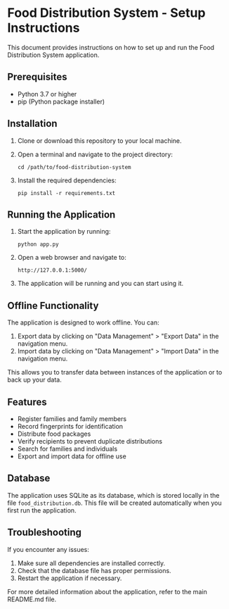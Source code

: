 # Food Distribution System - Setup Instructions

This document provides instructions on how to set up and run the Food Distribution System application.

## Prerequisites

- Python 3.7 or higher
- pip (Python package installer)

## Installation

1. Clone or download this repository to your local machine.

2. Open a terminal and navigate to the project directory:
   ```
   cd /path/to/food-distribution-system
   ```

3. Install the required dependencies:
   ```
   pip install -r requirements.txt
   ```

## Running the Application

1. Start the application by running:
   ```
   python app.py
   ```

2. Open a web browser and navigate to:
   ```
   http://127.0.0.1:5000/
   ```

3. The application will be running and you can start using it.

## Offline Functionality

The application is designed to work offline. You can:

1. Export data by clicking on "Data Management" > "Export Data" in the navigation menu.
2. Import data by clicking on "Data Management" > "Import Data" in the navigation menu.

This allows you to transfer data between instances of the application or to back up your data.

## Features

- Register families and family members
- Record fingerprints for identification
- Distribute food packages
- Verify recipients to prevent duplicate distributions
- Search for families and individuals
- Export and import data for offline use

## Database

The application uses SQLite as its database, which is stored locally in the file `food_distribution.db`. This file will be created automatically when you first run the application.

## Troubleshooting

If you encounter any issues:

1. Make sure all dependencies are installed correctly.
2. Check that the database file has proper permissions.
3. Restart the application if necessary.

For more detailed information about the application, refer to the main README.md file.
